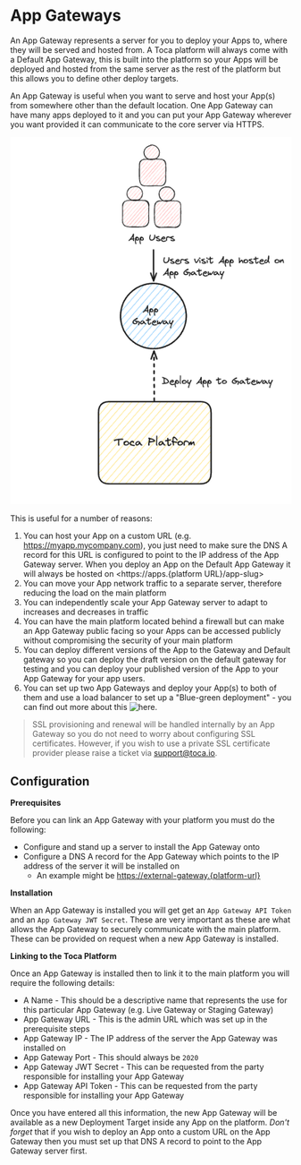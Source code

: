 # App Gateways

An App Gateway represents a server for you to deploy your Apps to, where they will be served and hosted from. A Toca platform will always come with a Default App Gateway, this is built into the platform so your Apps will be deployed and hosted from the same server as the rest of the platform but this allows you to define other deploy targets.

An App Gateway is useful when you want to serve and host your App(s) from somewhere other than the default location. One App Gateway can have many apps deployed to it and you can put your App Gateway wherever you want provided it can communicate to the core server via HTTPS.

![App Gateway Diagram](/src/assets/app_gateway.png)

This is useful for a number of reasons:
1. You can host your App on a custom URL (e.g. <https://myapp.mycompany.com>), you just need to make sure the DNS A record for this URL is configured to point to the IP address of the App Gateway server. When you deploy an App on the Default App Gateway it will always be hosted on <https://apps.{platform URL}/app-slug>
2. You can move your App network traffic to a separate server, therefore reducing the load on the main platform
3. You can independently scale your App Gateway server to adapt to increases and decreases in traffic
4. You can have the main platform located behind a firewall but can make an App Gateway public facing so your Apps can be accessed publicly without compromising the security of your main platform
5. You can deploy different versions of the App to the Gateway and Default gateway so you can deploy the draft version on the default gateway for testing and you can deploy your published version of the App to your App Gateway for your app users.
6. You can set up two App Gateways and deploy your App(s) to both of them and use a load balancer to set up a "Blue-green deployment" - you can find out more about this ![here](https://en.wikipedia.org/wiki/Blue%E2%80%93green_deployment).

> SSL provisioning and renewal will be handled internally by an App Gateway so you do not need to worry about configuring SSL certificates. However, if you wish to use a private SSL certificate provider please raise a ticket via <support@toca.io>.

## Configuration

**Prerequisites**

Before you can link an App Gateway with your platform you must do the following:
- Configure and stand up a server to install the App Gateway onto
- Configure a DNS A record for the App Gateway which points to the IP address of the server it will be installed on
    - An example might be <https://external-gateway.{platform-url}>

**Installation**

When an App Gateway is installed you will get get an `App Gateway API Token` and an `App Gateway JWT Secret`. These are very important as these are what allows the App Gateway to securely communicate with the main platform. These can be provided on request when a new App Gateway is installed.

**Linking to the Toca Platform**

Once an App Gateway is installed then to link it to the main platform you will require the following details:
- A Name - This should be a descriptive name that represents  the use for this particular App Gateway (e.g. Live Gateway or Staging Gateway)
- App Gateway URL - This is the admin URL which was set up in the prerequisite steps
- App Gateway IP - The IP address of the server the App Gateway was installed on
- App Gateway Port - This should always be `2020`
- App Gateway JWT Secret - This can be requested from the party responsible for installing your App Gateway
- App Gateway API Token - This can be requested from the party responsible for installing your App Gateway

Once you have entered all this information, the new App Gateway will be available as a new Deployment Target inside any App on the platform. _Don't forget_ that if you wish to deploy an App onto a custom URL on the App Gateway then you must set up that DNS A record to point to the App Gateway server first.
